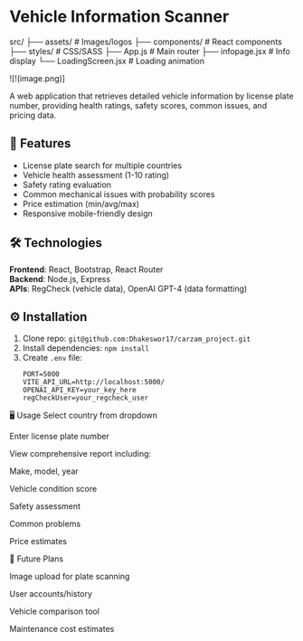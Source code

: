 # Vehicle Information Scanner


src/
├── assets/              # Images/logos
├── components/          # React components
├── styles/              # CSS/SASS
├── App.js               # Main router
├── infopage.jsx         # Info display
└── LoadingScreen.jsx    # Loading animation

![!(image.png)]


A web application that retrieves detailed vehicle information by license plate number, providing health ratings, safety scores, common issues, and pricing data.

## 🚀 Features
- License plate search for multiple countries
- Vehicle health assessment (1-10 rating)
- Safety rating evaluation
- Common mechanical issues with probability scores
- Price estimation (min/avg/max)
- Responsive mobile-friendly design

## 🛠️ Technologies
**Frontend**: React, Bootstrap, React Router  
**Backend**: Node.js, Express  
**APIs**: RegCheck (vehicle data), OpenAI GPT-4 (data formatting)

## ⚙️ Installation
1. Clone repo: `git@github.com:Dhakeswor17/carzam_project.git`
2. Install dependencies: `npm install`
3. Create `.env` file:
   ```env
   PORT=5000
   VITE_API_URL=http://localhost:5000/
   OPENAI_API_KEY=your_key_here
   regCheckUser=your_regcheck_user

🖥️ Usage
Select country from dropdown

Enter license plate number

View comprehensive report including:

Make, model, year

Vehicle condition score

Safety assessment

Common problems

Price estimates

🔮 Future Plans

Image upload for plate scanning

User accounts/history

Vehicle comparison tool

Maintenance cost estimates